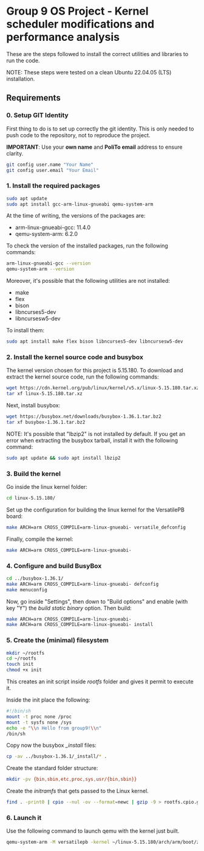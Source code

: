 # Group 9 OS Project - Kernel scheduler modifications and performance analysis

These are the steps followed to install the correct utilities and libraries to run the code.

NOTE: These steps were tested on a clean Ubuntu 22.04.05 (LTS) installation.

## Requirements

### 0. Setup GIT Identity

First thing to do is to set up correctly the git identity. This is only needed to push code to the repository, not to reproduce the project. 

**IMPORTANT**: Use your **own name** and **PoliTo email** address to ensure clarity.

```bash
git config user.name "Your Name"
git config user.email "Your Email"
```

### 1. Install the required packages

```bash
sudo apt update
sudo apt install gcc-arm-linux-gnueabi qemu-system-arm
```

At the time of writing, the versions of the packages are:

- arm-linux-gnueabi-gcc: 11.4.0
- qemu-system-arm: 6.2.0

To check the version of the installed packages, run the following commands:

```bash
arm-linux-gnueabi-gcc --version
qemu-system-arm --version
```

Moreover, it's possible that the following utilities are not installed:

- make
- flex 
- bison 
- libncurses5-dev 
- libncursesw5-dev

To install them:

```bash
sudo apt install make flex bison libncurses5-dev libncursesw5-dev
```

### 2. Install the kernel source code and busybox

The kernel version chosen for this project is 5.15.180. To download and extract the kernel source code, run the following commands:

```bash
wget https://cdn.kernel.org/pub/linux/kernel/v5.x/linux-5.15.180.tar.xz
tar xf linux-5.15.180.tar.xz
```

Next, install busybox:

```bash
wget https://busybox.net/downloads/busybox-1.36.1.tar.bz2
tar xf busybox-1.36.1.tar.bz2
```

NOTE: It's possible that "lbzip2" is not installed by default. If you get an error when extracting the busybox tarball, install it with the following command:

```bash
sudo apt update && sudo apt install lbzip2
```

### 3. Build the kernel 

Go inside the linux kernel folder:

```bash
cd linux-5.15.180/
```

Set up the configuration for building the linux kernel for the VersatilePB board:

```bash
make ARCH=arm CROSS_COMPILE=arm-linux-gnueabi- versatile_defconfig
```

Finally, compile the kernel:

```bash
make ARCH=arm CROSS_COMPILE=arm-linux-gnueabi-
```

### 4. Configure and build BusyBox

```bash
cd ../busybox-1.36.1/
make ARCH=arm CROSS_COMPILE=arm-linux-gnueabi- defconfig
make menuconfig
```

Now, go inside "Settings", then down to "Build options" and enable (with key "Y") the *build static binary* option. Then build:

```bash
make ARCH=arm CROSS_COMPILE=arm-linux-gnueabi-
make ARCH=arm CROSS_COMPILE=arm-linux-gnueabi- install
```

### 5. Create the (minimal) filesystem

```bash
mkdir ~/rootfs
cd ~/rootfs
touch init
chmod +x init
```

This creates an init script inside *rootfs* folder and gives it permit to execute it.

Inside the init place the following:

```bash
#!/bin/sh
mount -t proc none /proc
mount -t sysfs none /sys
echo -e "\\n Hello from group9!\\n"
/bin/sh
```

Copy now the busybox *_install* files:

```bash
cp -av ../busybox-1.36.1/_install/* .
```

Create the standard folder structure:

```bash
mkdir -pv {bin,sbin,etc,proc,sys,usr/{bin,sbin}}
```

Create the *initramfs* that gets passed to the Linux kernel.

```bash
find . -print0 | cpio --nul -ov --format=newc | gzip -9 > rootfs.cpio.gz
```

### 6. Launch it

Use the following command to launch qemu with the kernel just built.

```bash
qemu-system-arm -M versatilepb -kernel ~/linux-5.15.180/arch/arm/boot/zImage -dtb ~/linux-5.15.180/arch/arm/boot/dts/versatile-pb.dtb -initrd ~/rootfs/rootfs.cpio.gz -serial stdio -append "root=/dev/mem console=ttyAMA0" -display none
```